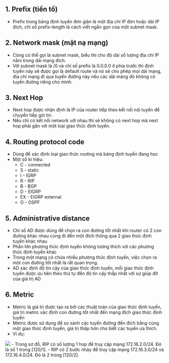## 1. Prefix (tiền tố)
- Prefix trong bảng định tuyến đơn giản là một địa chỉ IP đơn hoặc dải IP đích, chỉ số prefix-length là cách viết ngắn gọn của một subnet mask.

## 2. Network mask (mặt nạ mạng)
- Cũng có thể gọi là subnet mask, biểu thị cho độ dài số lượng địa chỉ IP nằm trong dải mạng đích.
- Với subnet mask là /0 và chỉ số prefix là 0.0.0.0 ở phía trước thì định tuyến này sẽ được gọi là default route và nó sẽ cho phép mọi dải mạng, địa chỉ mạng đi qua tuyến đường này nếu các dải mảng đó không có tuyến đường riêng cho mình.

## 3. Next Hop
- Next hop được nhận định là IP của router tiếp theo kết nối nội tuyến để chuyển tiếp gói tin.
- Nếu chỉ có kết nối network với nhau thì sẽ không có next hop mà next hop phải gắn với một loại giao thức định tuyến.

## 4. Routing protocol code
- Dùng để xác định loại giao thức routing mà bảng định tuyến đang học
- Một số kí hiệu:
	<ul>
	<li>C - connected</li>
	<li>S - static</li>
	<li>I - IGRP</li>
	<li>R - RIP</li>
	<li>B - BGP</li>
	<li>D - EIGRP</li>
	<li>EX - EIGRP external</li>
	<li>O - OSPF</li>
	</ul>

## 5. Administrative distance
- Chỉ số AD được dùng để chọn ra con đường tốt nhất khi router có 2 con đường khác nhau cùng đi đến một đích thông qua 2 giao thức định tuyến khác nhau
- Phần lớn phương thức định tuyến không tương thích với các phương thức định tuyến khác
- Trong một mạng có chứa nhiều phương thức định tuyến, việc chọn ra một con đường tốt nhất là rất quan trọng.
- AD xác định độ tin cậy của giao thức định tuyến, mỗi giao thức định tuyến được ưu tiên theo thứ tự đến độ tin cậy thấp nhất với sự giúp đỡ của giá trị AD

## 6. Metric
- Metric là giá trị được tạo ra bởi các thuật toán của giao thức định tuyến, giá trị metric xác định con đường tốt nhất đến mạng đích giao thức định tuyến
- Metric được sử dụng để so sánh các tuyến đường đến đích bằng cùng một giao thức định tuyến, giá trị thấp hơn cho biết các tuyến ưa thích.
- Ví dụ:
<img src='https://i.imgur.com/Rz7zCn4.jpg'>
	- Trong sơ đồ, RIP có số lượng 1 hop để truy cập mạng 172.16.2.0/24. Đó là số 1 trong [120/1].
	- RIP có 2 bước nhảy để truy cập mạng 172.16.3.0/24 và 172.16.4.0/24. Đó là 2 trong [120/2].
	
